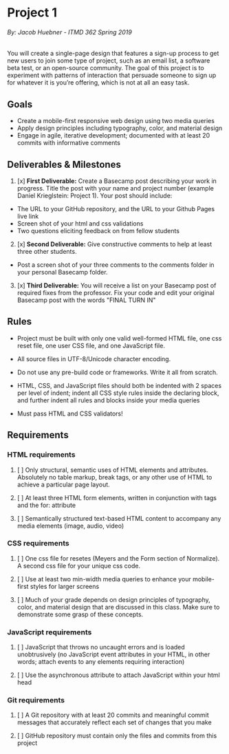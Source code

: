 # Project 1
###### By: Jacob Huebner - ITMD 362 Spring 2019 

You will create a single-page design that features a sign-up process to get new users to join some type of project, such as an email list, a software beta test, or an open-source community. The goal of this project is to experiment with patterns of interaction that persuade someone to sign up for whatever it is you’re offering, which is not at all an easy task.

## Goals

* Create a mobile-first responsive web design using two media queries
* Apply design principles including typography, color, and material design
* Engage in agile, iterative development; documented with at least 20 commits with informative comments

## Deliverables & Milestones


1. [x] **First Deliverable:** Create a Basecamp post describing your work in progress. Title the post with your name and project number (example Daniel Krieglstein: Project 1). Your post should include:

* The URL to your GitHub repository, and the URL to your Github Pages live link
* Screen shot of your html and css validations
* Two questions eliciting feedback on from fellow students

2. [x] **Second Deliverable:** Give constructive comments to help at least three other students.

* Post a screen shot of your three comments to the comments folder in your personal Basecamp folder.

3. [x] **Third Deliverable:** You will receive a list on your Basecamp post of required fixes from the professor. Fix your code and edit your original Basecamp post with the words "FINAL TURN IN"

## Rules

* Project must be built with only one valid well-formed HTML file, one css reset file, one user CSS file, and one JavaScript file.

* All source files in UTF-8/Unicode character encoding.

* Do not use any pre-build code or frameworks. Write it all from scratch.

* HTML, CSS, and JavaScript files should both be indented with 2 spaces per level of indent; indent all CSS style rules inside the declaring block, and further indent all rules and blocks inside your media queries

* Must pass HTML and CSS validators!

## Requirements

### HTML requirements

1. [ ] Only structural, semantic uses of HTML elements and attributes. Absolutely no table markup, break tags, or any other use of HTML to achieve a particular page layout.

2. [ ] At least three HTML form elements, written in conjunction with <label> tags and the for: attribute

3. [ ] Semantically structured text-based HTML content to accompany any media elements (image, audio, video) 

### CSS requirements

1. [ ] One css file for resetes (Meyers and the Form section of Normalize). A second css file for your unique css code.

2. [ ] Use at least two min-width media queries to enhance your mobile-first styles for larger screens

3. [ ] Much of your grade depends on design principles of typography, color, and material design that are discussed in this class. Make sure to demonstrate some grasp of these concepts.

### JavaScript requirements

1. [ ] JavaScript that throws no uncaught errors and is loaded unobtrusively (no JavaScript event attributes in your HTML, in other words; attach events to any elements requiring interaction)

2. [ ] Use the asynchronous attribute to attach JavaScript within your html head

### Git requirements

1. [ ] A Git repository with at least 20 commits and meaningful commit messages that accurately reflect each set of changes that you make

2. [ ] GitHub repository must contain only the files and commits from this project

